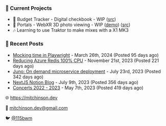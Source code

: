 ### 📌 Current Projects
- 💸 Budget Tracker - Digital checkbook - WIP ([src](https://github.com/bmitchinson/budget-entry))
- 📸 Portals - WebXR 3D photo viewing - WIP ([demo](https://portals.mitchinson.dev/)) ([src](https://github.com/bmitchinson/vr-jpg-viewer-webxr))
- 🎶 Learning to use Traktor to make mixes with a X1 MK3

### 📝 Recent Posts

- [Mocking time in Playwright](https://blog.mitchinson.dev/playwright-mock-time) - March 26th, 2024 (Posted 95 days ago)
- [Reducing Azure Redis 100% CPU](https://blog.mitchinson.dev/redis-cpu) - November 21st, 2023 (Posted 221 days ago)
- [Juno: On demand microservice deployment](https://blog.mitchinson.dev/juno) - July 23rd, 2023 (Posted 342 days ago)
- [NextJS Notion Blog](https://blog.mitchinson.dev/blog-2023) - July 9th, 2023 (Posted 356 days ago)
- [Concerts 2022 - 2023](https://blog.mitchinson.dev/concerts-2023) - May 7th, 2023 (Posted 419 days ago)

🌐 https://mitchinson.dev

💌 mitchinson.dev@gmail.com

🐦 [@115bwm](https://twitter.com/115bwm)
